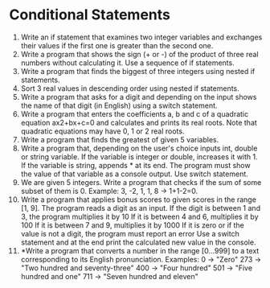 Conditional Statements
=====================

1.   Write an if statement that examines two integer variables and exchanges their values if the first one is greater than the second one.
2.    Write a program that shows the sign (+ or -) of the product of three real numbers without calculating it. Use a sequence of if statements.
3.    Write a program that finds the biggest of three integers using nested if statements.
4.    Sort 3 real values in descending order using nested if statements.
5.    Write a program that asks for a digit and depending on the input shows the name of that digit (in English) using a switch statement.
6.    Write a program that enters the coefficients a, b and c of a quadratic equation ax2+bx+c=0 and calculates and prints its real roots. Note that quadratic equations may have 0, 1 or 2 real roots.
7.    Write a program that finds the greatest of given 5 variables.
8.    Write a program that, depending on the user's choice inputs int, double or string variable. If the variable is integer or double, increases it with 1. If the variable is string, appends * at its end. The program must show the value of that variable as a console output. Use switch statement.
9.    We are given 5 integers. Write a program that checks if the sum of some subset of them is 0. Example: 3, -2, 1, 1, 8 -> 1+1-2=0.
10.    Write a program that applies bonus scores to given scores in the range [1, 9]. The program reads a digit as an input.
        If the digit is between 1 and 3, the program multiplies it by 10
        If it is between 4 and 6, multiplies it by 100
        If it is between 7 and 9, multiplies it by 1000
        If it is zero or if the value is not a digit, the program must report an error Use a switch statement and at the end print the calculated new value in the console.
11.    *Write a program that converts a number in the range [0...999] to a text corresponding to its English pronunciation. Examples:
        0 -> "Zero"
        273 -> "Two hundred and seventy-three"
        400 -> "Four hundred"
        501 -> "Five hundred and one"
        711 -> "Seven hundred and eleven"
